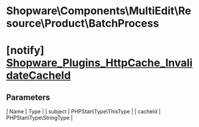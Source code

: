 # Shopware\Components\MultiEdit\Resource\Product\BatchProcess

# [notify] [Shopware_Plugins_HttpCache_InvalidateCacheId](https://github.com/shopware/shopware/blob/5.6/engine/Shopware/Components/MultiEdit/Resource/Product/BatchProcess.php#L294)

## Parameters
| Name        | Type           |
| subject        | PHPStan\Type\ThisType           |
| cacheId        | PHPStan\Type\StringType           |
